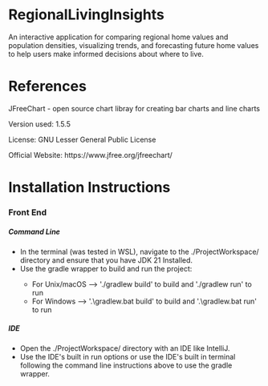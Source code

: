 # RegionalLivingInsights
An interactive application for comparing regional home values and population densities, visualizing trends, and forecasting future home values to help users make informed decisions about where to live.

# References
JFreeChart - open source chart libray for creating bar charts and line charts
<p>Version used: 1.5.5</p>
<p>License: GNU Lesser General Public License</p>
<p>Official Website: https://www.jfree.org/jfreechart/</p>

<h1>Installation Instructions</h1>
<h3>Front End</h3>
<h5>Command Line</h5>
<ul>
  <li>In the terminal (was tested in WSL), navigate to the ./ProjectWorkspace/ directory and ensure that you have JDK 21 Installed.</li>
  <li>Use the gradle wrapper to build and run the project:</li>
  <ul>
    <li>For Unix/macOS --> './gradlew build' to build and './gradlew run' to run</li>
    <li>For Windows --> '.\gradlew.bat build' to build and '.\gradlew.bat run' to run</li>
  </ul>
</ul>
<h5>IDE</h5>
<ul>
  <li>Open the ./ProjectWorkspace/ directory with an IDE like IntelliJ.</li>
  <li>Use the IDE's built in run options or use the IDE's built in terminal following the command line instructions above to use the gradle wrapper.</li>
</ul>
